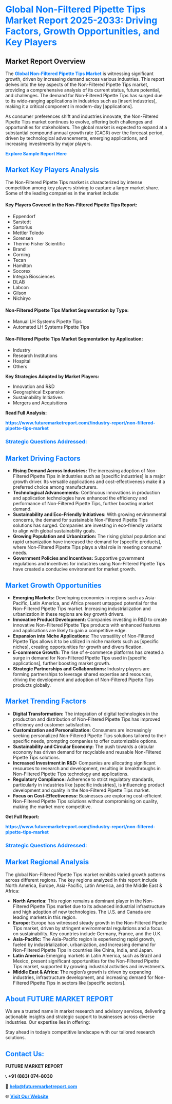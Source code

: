 <h1 style="color: #007BFF;">Global Non-Filtered Pipette Tips Market Report 2025-2033: Driving Factors, Growth Opportunities, and Key Players</h1>

<section id="overview">
<h2>Market Report Overview</h2>
<p>The <a href="https://www.futuremarketreport.com//industry-report/non-filtered-pipette-tips-market" style="color: #007BFF; text-decoration: none;"><strong>Global Non-Filtered Pipette Tips Market</strong></a> is witnessing significant growth, driven by increasing demand across various industries. This report delves into the key aspects of the Non-Filtered Pipette Tips market, providing a comprehensive analysis of its current status, future potential, and challenges. The demand for Non-Filtered Pipette Tips has surged due to its wide-ranging applications in industries such as [insert industries], making it a critical component in modern-day [applications].</p>
<p>As consumer preferences shift and industries innovate, the Non-Filtered Pipette Tips market continues to evolve, offering both challenges and opportunities for stakeholders. The global market is expected to expand at a substantial compound annual growth rate (CAGR) over the forecast period, driven by technological advancements, emerging applications, and increasing investments by major players.</p>
</section>

<section id="overview">
<p><a href="https://www.futuremarketreport.com//request-sample/reportId=79266" style="color: #007BFF; text-decoration: none;"><strong>Explore Sample Report Here</strong></a></p>
</section>

<section id="key-players">
<h2 style="color: #007BFF;">Market Key Players Analysis</h2>
<p>The Non-Filtered Pipette Tips market is characterized by intense competition among key players striving to capture a larger market share. Some of the leading companies in the market include:</p>
<h4>Key Players Covered in the Non-Filtered Pipette Tips Report:</h4>
<ul><li>Eppendorf</li><li>Sarstedt</li><li>Sartorius</li><li>Mettler Toledo</li><li>Sorensen</li><li>Thermo Fisher Scientific</li><li>Brand</li><li>Corning</li><li>Tecan</li><li>Hamilton</li><li>Socorex</li><li>Integra Biosciences</li><li>DLAB</li><li>Labcon</li><li>Gilson</li><li>Nichiryo</li></ul>
<h4>Non-Filtered Pipette Tips Market Segmentation by Type:</h4>
<ul><li>Manual LH Systems Pipette Tips</li><li>Automated LH Systems Pipette Tips</li></ul>

<h4>Non-Filtered Pipette Tips Market Segmentation by Application:</h4>
<ul><li>Industry</li><li>Research Institutions</li><li>Hospital</li><li>Others</li></ul>
<p><strong>Key Strategies Adopted by Market Players:</strong></p>
<ul>
<li>Innovation and R&D</li>
<li>Geographical Expansion</li>
<li>Sustainability Initiatives</li>
<li>Mergers and Acquisitions</li>
</ul>
</section>

<section>
<p><strong>Read Full Analysis: </strong></p><a href="https://www.futuremarketreport.com//industry-report/non-filtered-pipette-tips-market" style="color: #007BFF; text-decoration: none;"><strong>https://www.futuremarketreport.com//industry-report/non-filtered-pipette-tips-market</strong></a>
<h3 style="color: #007BFF;">Strategic Questions Addressed:</h3>
</section>

<section id="driving-factors">
<h2 style="color: #007BFF;">Market Driving Factors</h2>
<ul>
<li><strong>Rising Demand Across Industries:</strong> The increasing adoption of Non-Filtered Pipette Tips in industries such as [specific industries] is a major growth driver. Its versatile applications and cost-effectiveness make it a preferred choice among manufacturers.</li>
<li><strong>Technological Advancements:</strong> Continuous innovations in production and application technologies have enhanced the efficiency and performance of Non-Filtered Pipette Tips, further boosting market demand.</li>
<li><strong>Sustainability and Eco-Friendly Initiatives:</strong> With growing environmental concerns, the demand for sustainable Non-Filtered Pipette Tips solutions has surged. Companies are investing in eco-friendly variants to align with global sustainability goals.</li>
<li><strong>Growing Population and Urbanization:</strong> The rising global population and rapid urbanization have increased the demand for [specific products], where Non-Filtered Pipette Tips plays a vital role in meeting consumer needs.</li>
<li><strong>Government Policies and Incentives:</strong> Supportive government regulations and incentives for industries using Non-Filtered Pipette Tips have created a conducive environment for market growth.</li>
</ul>
</section>

<section id="growth-opportunities">
<h2 style="color: #007BFF;">Market Growth Opportunities</h2>
<ul>
<li><strong>Emerging Markets:</strong> Developing economies in regions such as Asia-Pacific, Latin America, and Africa present untapped potential for the Non-Filtered Pipette Tips market. Increasing industrialization and urbanization in these regions are key growth drivers.</li>
<li><strong>Innovative Product Development:</strong> Companies investing in R&D to create innovative Non-Filtered Pipette Tips products with enhanced features and applications are likely to gain a competitive edge.</li>
<li><strong>Expansion into Niche Applications:</strong> The versatility of Non-Filtered Pipette Tips allows it to be utilized in niche markets such as [specific niches], creating opportunities for growth and diversification.</li>
<li><strong>E-commerce Growth:</strong> The rise of e-commerce platforms has created a surge in demand for Non-Filtered Pipette Tips used in [specific applications], further boosting market growth.</li>
<li><strong>Strategic Partnerships and Collaborations:</strong> Industry players are forming partnerships to leverage shared expertise and resources, driving the development and adoption of Non-Filtered Pipette Tips products globally.</li>
</ul>
</section>

<section id="trending-factors">
<h2 style="color: #007BFF;">Market Trending Factors</h2>
<ul>
<li><strong>Digital Transformation:</strong> The integration of digital technologies in the production and distribution of Non-Filtered Pipette Tips has improved efficiency and customer satisfaction.</li>
<li><strong>Customization and Personalization:</strong> Consumers are increasingly seeking personalized Non-Filtered Pipette Tips solutions tailored to their specific needs, prompting companies to offer customizable options.</li>
<li><strong>Sustainability and Circular Economy:</strong> The push towards a circular economy has driven demand for recyclable and reusable Non-Filtered Pipette Tips solutions.</li>
<li><strong>Increased Investment in R&D:</strong> Companies are allocating significant resources to research and development, resulting in breakthroughs in Non-Filtered Pipette Tips technology and applications.</li>
<li><strong>Regulatory Compliance:</strong> Adherence to strict regulatory standards, particularly in industries like [specific industries], is influencing product development and quality in the Non-Filtered Pipette Tips market.</li>
<li><strong>Focus on Cost-Effectiveness:</strong> Businesses are exploring cost-efficient Non-Filtered Pipette Tips solutions without compromising on quality, making the market more competitive.</li>
</ul>
</section>

<section>
<p><strong>Get Full Report: </strong></p><a href="https://www.futuremarketreport.com//industry-report/non-filtered-pipette-tips-market" style="color: #007BFF; text-decoration: none;"><strong>https://www.futuremarketreport.com//industry-report/non-filtered-pipette-tips-market</strong></a>
<h3 style="color: #007BFF;">Strategic Questions Addressed:</h3>
</section>


<section id="regional-analysis">
<h2 style="color: #007BFF;">Market Regional Analysis</h2>
<p>The global Non-Filtered Pipette Tips market exhibits varied growth patterns across different regions. The key regions analyzed in this report include North America, Europe, Asia-Pacific, Latin America, and the Middle East & Africa:</p>
<ul>
<li><strong>North America:</strong> This region remains a dominant player in the Non-Filtered Pipette Tips market due to its advanced industrial infrastructure and high adoption of new technologies. The U.S. and Canada are leading markets in this region.</li>
<li><strong>Europe:</strong> Europe has witnessed steady growth in the Non-Filtered Pipette Tips market, driven by stringent environmental regulations and a focus on sustainability. Key countries include Germany, France, and the U.K.</li>
<li><strong>Asia-Pacific:</strong> The Asia-Pacific region is experiencing rapid growth, fueled by industrialization, urbanization, and increasing demand for Non-Filtered Pipette Tips in countries like China, India, and Japan.</li>
<li><strong>Latin America:</strong> Emerging markets in Latin America, such as Brazil and Mexico, present significant opportunities for the Non-Filtered Pipette Tips market, supported by growing industrial activities and investments.</li>
<li><strong>Middle East & Africa:</strong> The region’s growth is driven by expanding industries, infrastructure development, and increasing demand for Non-Filtered Pipette Tips in sectors like [specific sectors].</li>
</ul>
</section>

<footer>
<h2 style="color: #007BFF;">About FUTURE MARKET REPORT</h2>
<p>We are a trusted name in market research and advisory services, delivering actionable insights and strategic support to businesses across diverse industries. Our expertise lies in offering:</p>

<p>Stay ahead in today’s competitive landscape with our tailored research solutions.</p>

<h2 style="color: #007BFF;">Contact Us:</h2>
<p><strong>FUTURE MARKET REPORT</strong></p>
<p>📞 <strong>+91 (883) 074-8030</strong></p>
<p>📧 <strong><a href="mailto:help@futuremarketreport.com" style="color: #007BFF;">help@futuremarketreport.com</a></strong></p>
<p>🌐 <strong><a href="https://www.futuremarketreport.com/" style="color: #007BFF;">Visit Our Website</a></strong></p>
</footer>